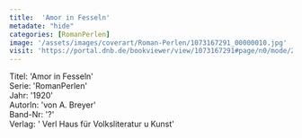 ```yaml
---
title:  'Amor in Fesseln'
metadate: "hide"
categories: [RomanPerlen]
image: '/assets/images/coverart/Roman-Perlen/1073167291_00000010.jpg'
visit: 'https://portal.dnb.de/bookviewer/view/1073167291#page/n0/mode/2up'
---
```

Titel: 'Amor in Fesseln' <br>
Serie: 'RomanPerlen' <br>
Jahr: '1920' <br>
AutorIn: 'von A. Breyer' <br>
Band-Nr: '?' <br>
Verlag: ' Verl Haus für Volksliteratur u Kunst'